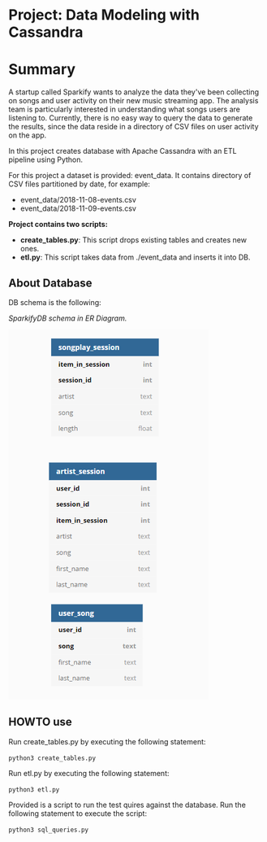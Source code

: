 
# Project: Data Modeling with Cassandra
# Summary

A startup called Sparkify wants to analyze the data they've been collecting on songs and user activity on their new music streaming app. The analysis team is particularly interested in understanding what songs users are listening to. Currently, there is no easy way to query the data to generate the results, since the data reside in a directory of CSV files on user activity on the app.

In this project creates database with Apache Cassandra with an ETL pipeline using Python. 

For this project a dataset is provided: event_data. It contains directory of CSV files partitioned by date, for example:

* event_data/2018-11-08-events.csv
* event_data/2018-11-09-events.csv

**Project contains two scripts:**

* **create_tables.py**: This script drops existing tables and creates new ones.
* **etl.py**: This script takes data from ./event_data and inserts it into DB.

## About Database

DB schema is the following:

_*SparkifyDB schema in ER Diagram.*_

![SparkifyDB schema as ER Diagram](./ERDSparkifyCasandra.png)

## HOWTO use
Run create_tables.py by executing the following statement:

`python3 create_tables.py`

Run etl.py by executing the following statement:

`python3 etl.py`

Provided is a script to run the test quires against the database. Run the following statement to execute the script:

`python3 sql_queries.py`
